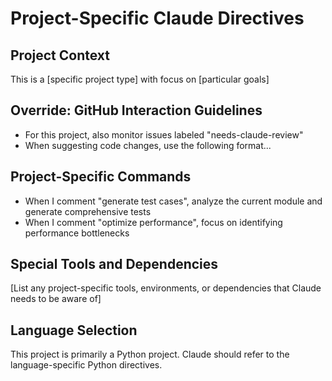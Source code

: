 # Project-Specific Claude Directives

## Project Context
This is a [specific project type] with focus on [particular goals]

## Override: GitHub Interaction Guidelines
- For this project, also monitor issues labeled "needs-claude-review"
- When suggesting code changes, use the following format...

## Project-Specific Commands
- When I comment "generate test cases", analyze the current module and generate comprehensive tests
- When I comment "optimize performance", focus on identifying performance bottlenecks

## Special Tools and Dependencies
[List any project-specific tools, environments, or dependencies that Claude needs to be aware of]

## Language Selection
This project is primarily a Python project. Claude should refer to the language-specific Python directives.
